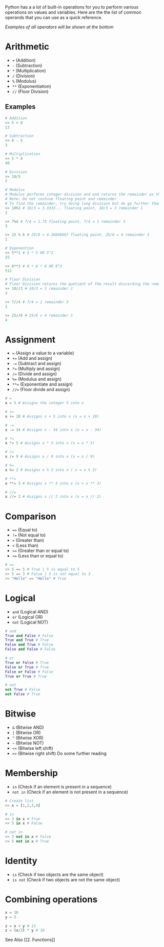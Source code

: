 Python has a a lot of built-in operations for you to perform various operations on values and variables. Here are the the list of common operands that you can use as a quick reference.

*Examples of all operators will be shown at the bottom*

# Arithmetic
- `+` (Addition)
- `-` (Subtraction)
- `*` (Multiplication)
- `/` (Division)
- `%` (Modulus)
- `**` (Exponentiation)
- `//` (Floor Division)
## Examples
```python
# Addition
>> 5 + 8
13

# Subtraction
>> 8 - 5
3

# Multiplication
>> 5 * 8
40

# Division
>> 10/5
2

# Modulus
# Modulus performs integer division and and returns the remainder as the result
# Note: Do not confuse floating point and remainder
# To find the remainder, try doing long division but do go further than 1 decimal
>> 10%3 # 10/3 = 3.3333... floating point, 10/3 = 3 remainder 1
1

>> 7%4 # 7/4 = 1.75 floating point, 7/4 = 1 remainder 3
3

>> 25 % 6 # 25/6 = 4.16666667 floating point, 25/6 = 4 remainder 1
1

# Exponention
>> 5**2 # 5 * 5 OR 5^2
25

>> 8**3 # 8 * 8 * 8 OR 8^3
512

# Floor Division
# Floor Division returns the quotient of the result discarding the remainder
>> 10//3 # 10/3 = 3 remainder 1
3

>> 7//4 # 7/4 = 1 remainder 3
1

>> 25//6 # 25/6 = 4 remainder 1
4
```
# Assignment
- `=` (Assign a value to a variable)
- `+=` (Add and assign)
- `-=` (Subtract and assign)
- `*=` (Multiply and assign)
- `/=` (Divide and assign)
- `%=` (Modulus and assign)
- `**=` (Exponentiate and assign)
- `//=` (Floor divide and assign)
```python
# =
x = 5 # Assigns the integer 5 into x

# +=
x += 10 # Assigns x + 5 into x (x = x + 10)

# -=
x -= 34 # Assigns x - 34 into x (x = x - 34)

# *=
x *= 5 # Assigns x * 5 into x (x = x * 5)

# /=
x /= 9 # Assigns x / 9 into x (x = x / 9)

# %= 
x %= 2 # Assigns x % 2 into x ( x = x % 2)

# **=
x **= 3 # Assigns x ** 3 into x (x = x ** 3)

# //=
x //= 2 # Assigns x // 2 into x (x = x // 2)
```
# Comparison
- `==` (Equal to)
- `!=` (Not equal to)
- `>` (Greater than)
- `<` (Less than)
- `>=` (Greater than or equal to)
- `<=` (Less than or equal to)

```python
# ==
>> 5 == 5 # True | 5 is equal to 5
>> 5 == 3 # False | 5 is not equal to 3
>> "Hello" == "Hello" # True
```
# Logical
- `and` (Logical AND)
- `or` (Logical OR)
- `not` (Logical NOT)
```python
# and
True and False # False
True and True # True
False and True # False
False and False # False

# or 
True or False # True
False or True # True
False or False # False
True or True # True

# not
not True # False
not False # True
```
# Bitwise
- `&` (Bitwise AND)
- `|` (Bitwise OR)
- `^` (Bitwise XOR)
- `~` (Bitwise NOT)
- `<<` (Bitwise left shift)
- `>>` (Bitwise right shift)
Do some further reading

# Membership
- `in` (Check if an element is present in a sequence)
- `not in` (Check if an element is not present in a sequence)
```python
# Create list
>> x = [1,2,3,4]

# in
>> 3 in x # True
>> 5 in x # False

# not in
>> 3 not in x # False
>> 5 not in x # True
```
# Identity
- `is` (Check if two objects are the same object)
- `is not` (Check if two objects are not the same object)

# Combining operations
```python
x = 10
y = 3

z = x + y # 13
z = (x/3) * y # 10
```

See Also
[[2. Functions]]
